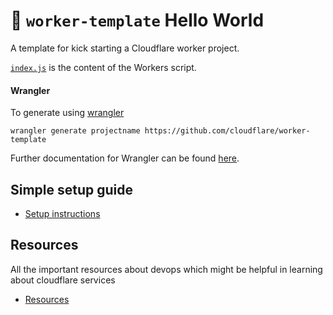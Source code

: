 # 👷 `worker-template` Hello World

A template for kick starting a Cloudflare worker project.

[`index.js`](https://github.com/cloudflare/worker-template/blob/master/index.js) is the content of the Workers script.

#### Wrangler

To generate using [wrangler](https://github.com/cloudflare/wrangler)

```
wrangler generate projectname https://github.com/cloudflare/worker-template
```

Further documentation for Wrangler can be found [here](https://developers.cloudflare.com/workers/tooling/wrangler).


## Simple setup guide

- [Setup instructions](https://github.com/PriyathamVarma/cloudflare/blob/main/setup.md)

## Resources

All the important resources about devops which might be helpful in learning about cloudflare services

- [Resources](https://github.com/PriyathamVarma/cloudflare/blob/main/resource.md)
